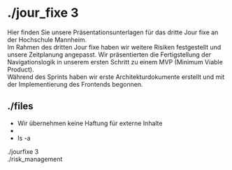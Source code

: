 <style>a {text-decoration: none;}</style>
# ./jour_fixe 3

Hier finden Sie unsere Präsentationsunterlagen für das dritte Jour fixe an der Hochschule Mannheim.  
Im Rahmen des dritten Jour fixe haben wir weitere Risiken festgestellt und unsere Zeitplanung angepasst. Wir präsentierten die Fertigstellung der Navigationslogik in unserem ersten Schritt zu einem MVP (Minimum Viable Product).  
Während des Sprints haben wir erste Architekturdokumente erstellt und mit der Implementierung des Frontends begonnen.
## ./files 
* Wir übernehmen keine Haftung für externe Inhalte
* 
* ls -a  

[./jourfixe 3](../../assets/documents/jf3codeone.pdf)  
[./risk_management](https://docs.google.com/spreadsheets/d/1KWmd3f5K6jiEH1-YzvcWmgIIqKQHIrXcmGTyRT89FJA/edit?usp=sharing)